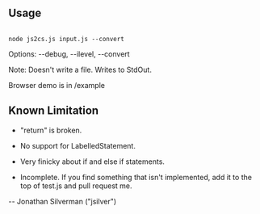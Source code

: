 Usage
----------

<code>
node js2cs.js input.js --convert
</code>

Options: --debug, --ilevel, --convert

Note: Doesn't write a file. Writes to StdOut.

Browser demo is in /example

Known Limitation
--------------------

* "return" is broken.

* No support for LabelledStatement.

* Very finicky about if and else if statements.

* Incomplete. If you find something that isn't implemented, add it to the top of test.js and pull request me.

--
Jonathan Silverman ("jsilver")
